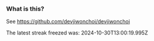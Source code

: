 
### What is this?

See https://github.com/devjiwonchoi/devjiwonchoi

The latest streak freezed was: 2024-10-30T13:00:19.995Z
